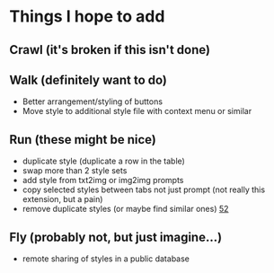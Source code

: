 # Things I hope to add

## Crawl (it's broken if this isn't done)

## Walk (definitely want to do)
- Better arrangement/styling of buttons 
- Move style to additional style file with context menu or similar

## Run (these might be nice)
- duplicate style (duplicate a row in the table)
- swap more than 2 style sets
- add style from txt2img or img2img prompts
- copy selected styles between tabs not just prompt (not really this extension, but a pain)
- remove duplicate styles (or maybe find similar ones) [52](https://github.com/chrisgoringe/Styles-Editor/issues/52)

## Fly (probably not, but just imagine...)
- remote sharing of styles in a public database